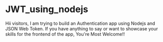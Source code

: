 # JWT_using_nodejs
Hii visitors,
I am trying to build an Authentication app using Nodejs and JSON Web Token.
If you have anything to say or want to showcase your skills for the frontend of the app, 
You're Most Welcome!!